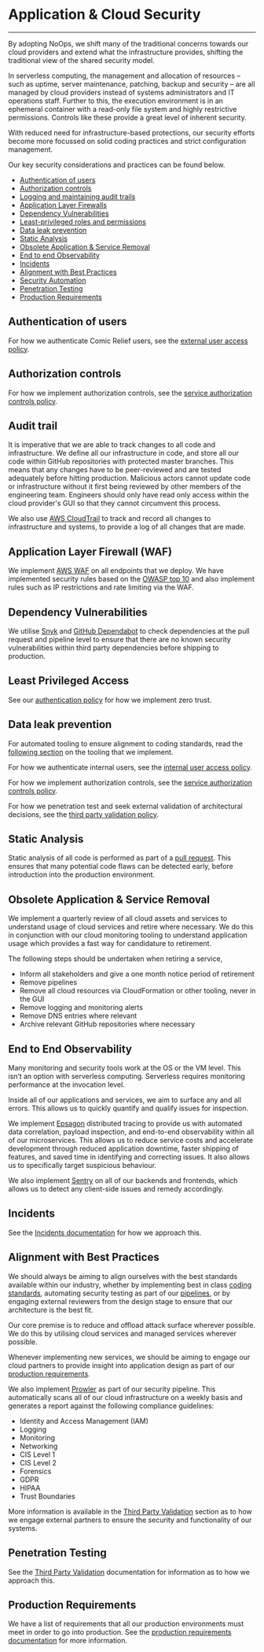 # Application & Cloud Security
***

By adopting NoOps, we shift many of the traditional concerns towards our cloud providers and extend what the 
infrastructure provides, shifting the traditional view of the shared security model.

In serverless computing, the management and allocation of resources – such as uptime, server maintenance, patching, backup
and security – are all managed by cloud providers instead of systems administrators and IT operations staff. Further to 
this, the execution environment is in an ephemeral container with a read-only file system and highly restrictive 
permissions. Controls like these provide a great level of inherent security.

With reduced need for infrastructure-based protections, our security efforts become more focussed
on solid coding practices and strict configuration management.

Our key security considerations and practices can be found below.

- [Authentication of users](#authentication-of-users)
- [Authorization controls](#authorization-controls)
- [Logging and maintaining audit trails](#audit-trail)
- [Application Layer Firewalls](#application-layer-firewall-waf)
- [Dependency Vulnerabilities](#dependency-vulnerabilities)
- [Least-privileged roles and permissions](#least-privileged-access)
- [Data leak prevention](#data-leak-prevention)
- [Static Analysis](#static-analysis)
- [Obsolete Application & Service Removal](#obsolete-application--service-removal)
- [End to end Observability](#end-to-end-observability)
- [Incidents](#incidents)
- [Alignment with Best Practices](#alignment-with-best-practices)
- [Security Automation](#security-automation)
- [Penetration Testing](#penetration-testing)
- [Production Requirements](#production-requirements)

## Authentication of users

For how we authenticate Comic Relief users, see the 
[external user access policy](authorization-policy.md#external-user-access-policy).

## Authorization controls

For how we implement authorization controls, see the 
[service authorization controls policy](authorization-policy.md#service-authorization-controls).

## Audit trail

It is imperative that we are able to track changes to all code and
infrastructure. We define all our infrastructure in code, and store all our
code within GitHub repositories with protected master branches. This means that
any changes have to be peer-reviewed and are tested adequately before hitting
production. Malicious actors cannot update code or infrastructure without it
first being reviewed by other members of the engineering team. Engineers should
only have read only access within the cloud provider's GUI so that they cannot
circumvent this process.

We also use [AWS CloudTrail](https://aws.amazon.com/cloudtrail/) to track and
record all changes to infrastructure and systems, to provide a log of all changes
that are made.

## Application Layer Firewall (WAF)

We implement [AWS WAF](https://aws.amazon.com/waf/) on all endpoints that we deploy.
We have implemented security rules based on the [OWASP top 10](https://owasp.org/www-project-top-ten/)
and also implement rules such as IP restrictions and rate limiting via the WAF.

## Dependency Vulnerabilities

We utilise [Snyk](https://snyk.io/) and [GitHub Dependabot](https://dependabot.com/)
to check dependencies at the pull request and pipeline level to ensure that there
are no known security vulnerabilities within third party dependencies before shipping to production. 

## Least Privileged Access

See our [authentication policy](authorization-policy.md) for how we implement zero trust.

## Data leak prevention

For automated tooling to ensure alignment to coding standards, read the 
[following section](tooling.md#coding-standards) on the tooling that we implement.

For how we authenticate internal users, see the 
[internal user access policy](authorization-policy.md#internal-user-access-policy).

For how we implement authorization controls, see the 
[service authorization controls policy](authorization-policy.md#service-authorization-controls).

For how we penetration test and seek external validation of architectural decisions, see the
[third party validation policy](third-party-validation.md).

## Static Analysis

Static analysis of all code is performed as part of a [pull request](code-review.md). This ensures
that many potential code flaws can be detected early, before introduction into the production environment.

## Obsolete Application & Service Removal

We implement a quarterly review of all cloud assets and services to understand usage of cloud services and retire where
necessary. We do this in conjunction with our cloud monitoring tooling to understand application usage which provides a
fast way for candidature to retirement.

The following steps should be undertaken when retiring a service,

- Inform all stakeholders and give a one month notice period of retirement
- Remove pipelines
- Remove all cloud resources via CloudFormation or other tooling, never in the GUI
- Remove logging and monitoring alerts
- Remove DNS entries where relevant
- Archive relevant GitHub repositories where necessary

## End to End Observability

Many monitoring and security tools work at the OS or the VM level. This isn’t an option with serverless computing. 
Serverless requires monitoring performance at the invocation level.

Inside all of our applications and services, we aim to surface any and all errors. This allows us to quickly quantify
and qualify issues for inspection.

We implement [Epsagon](https://epsagon.com/) distributed tracing to provide us
with automated data correlation, payload inspection, and
end-to-end observability within all of our microservices. This allows us to reduce service costs and accelerate 
development through reduced application downtime, faster shipping of features, and saved time in identifying and 
correcting issues. It also allows us to specifically target suspicious behaviour.

We also implement [Sentry](https://sentry.io/) on all of our backends and
frontends, which allows us to detect any client-side issues and remedy
accordingly.

## Incidents

See the [Incidents documentation](Incidents/overview.md) for how we approach
this.

## Alignment with Best Practices

We should always be aiming to align ourselves with the best standards available within our industry, whether by 
implementing best in class [coding standards](coding-standards.md), automating security testing as
part of our [pipelines](pipelines.md), or by engaging external reviewers from the design stage to
ensure that our architecture is the best fit.

Our core premise is to reduce and offload attack surface wherever possible. We do this by utilising cloud services and
managed services wherever possible.

Whenever implementing new services, we should be aiming to engage our cloud
partners to provide insight into application 
design as part of our [production requirements](prodreq.md).

We also implement [Prowler](https://github.com/toniblyx/prowler) as part of our
security pipeline. This automatically scans all of our cloud infrastructure on
a weekly basis and generates a report against the following compliance
guidelines:

- Identity and Access Management (IAM)
- Logging
- Monitoring
- Networking
- CIS Level 1
- CIS Level 2
- Forensics
- GDPR
- HIPAA
- Trust Boundaries

More information is available in the [Third Party Validation](third-party-validation.md) section as to how we engage
external partners to ensure the security and functionality of our systems.

## Penetration Testing

See the [Third Party Validation](third-party-validation.md) documentation for information as to how we approach this.

## Production Requirements

We have a list of requirements that all our production environments must meet
in order to go into production. See the
[production requirements documentation](prodreq.md) for more information.


